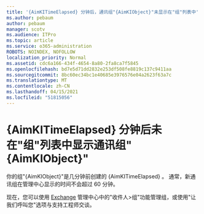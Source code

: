 ```yaml
---
title: '{AimKITimeElapsed} 分钟后，通讯组"{AimKIObject}"未显示在"组"列表中'
ms.author: pebaum
author: pebaum
manager: scotv
ms.audience: ITPro
ms.topic: article
ms.service: o365-administration
ROBOTS: NOINDEX, NOFOLLOW
localization_priority: Normal
ms.assetid: cdc6a166-434f-4654-8a80-2fa8ca7f5845
ms.openlocfilehash: bd7e5d71dd2832e253df508fe8819c137c9411aa
ms.sourcegitcommit: 8bc60ec34bc1e40685e3976576e04a2623f63a7c
ms.translationtype: MT
ms.contentlocale: zh-CN
ms.lasthandoff: 04/15/2021
ms.locfileid: "51815056"
---
```

# <a name="distribution-group-aimkiobject-not-showing-in-groups-list-after-aimkitimeelapsed-minutes"></a>{AimKITimeElapsed} 分钟后未在"组"列表中显示通讯组"{AimKIObject}"

你的组"{AimKIObject}"是几分钟前创建的 {AimKITimeElapsed} 。 通常，新通讯组在管理中心显示的时间不会超过 60 分钟。
  
现在，您可以使用 [Exchange](https://outlook.office365.com/ecp/?rfr=Admin_o365&amp;exsvurl=1&amp;mkt=en-US.aspx) 管理中心中的"收件人>组"功能管理组，或使用"让我们呼叫您"选项与支持工程师交谈。 
  